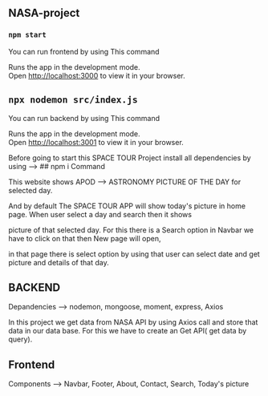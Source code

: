 ## NASA-project

### `npm start` 
You can run frontend by using This command 

Runs the app in the development mode.\
Open [http://localhost:3000](http://localhost:3000) to view it in your browser.

## `npx nodemon src/index.js`
You can run backend by using This command 

Runs the app in the development mode.\
Open [http://localhost:3001](http://localhost:3001) to view it in your browser.

Before going to start this SPACE TOUR Project install all dependencies by using -->   ## npm i Command

This website shows APOD --> ASTRONOMY PICTURE OF THE DAY   for selected day.

And by default The SPACE TOUR APP will show today's picture in home page. When user select a day and search then it shows

picture of that selected day. For this there is a Search option in Navbar we have to click on that then New page will open,

in that page there is select option by using that user can select date and get picture and details of that day.


## BACKEND 

Depandencies --> nodemon, mongoose, moment, express, Axios

In this project we get data from NASA API by using Axios call and store that data in our data base. For this we have to create an Get 
API( get data by query).


## Frontend

Components --> Navbar, Footer, About,  Contact, Search, Today's picture
















